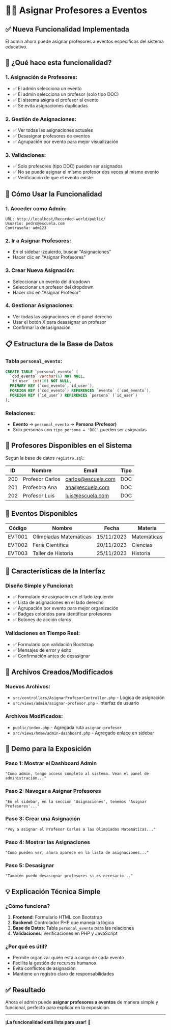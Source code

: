 # 👨‍🏫 Asignar Profesores a Eventos

## ✅ **Nueva Funcionalidad Implementada**

El admin ahora puede asignar profesores a eventos específicos del sistema educativo.

## 🎯 **¿Qué hace esta funcionalidad?**

### **1. Asignación de Profesores:**
- ✅ El admin selecciona un evento
- ✅ El admin selecciona un profesor (solo tipo DOC)
- ✅ El sistema asigna el profesor al evento
- ✅ Se evita asignaciones duplicadas

### **2. Gestión de Asignaciones:**
- ✅ Ver todas las asignaciones actuales
- ✅ Desasignar profesores de eventos
- ✅ Agrupación por evento para mejor visualización

### **3. Validaciones:**
- ✅ Solo profesores (tipo DOC) pueden ser asignados
- ✅ No se puede asignar el mismo profesor dos veces al mismo evento
- ✅ Verificación de que el evento existe

## 🚀 **Cómo Usar la Funcionalidad**

### **1. Acceder como Admin:**
```
URL: http://localhost/Recorded-world/public/
Usuario: pedro@escuela.com
Contraseña: adm123
```

### **2. Ir a Asignar Profesores:**
- En el sidebar izquierdo, buscar "Asignaciones"
- Hacer clic en "Asignar Profesores"

### **3. Crear Nueva Asignación:**
- Seleccionar un evento del dropdown
- Seleccionar un profesor del dropdown
- Hacer clic en "Asignar Profesor"

### **4. Gestionar Asignaciones:**
- Ver todas las asignaciones en el panel derecho
- Usar el botón X para desasignar un profesor
- Confirmar la desasignación

## 📋 **Estructura de la Base de Datos**

### **Tabla `personal_evento`:**
```sql
CREATE TABLE `personal_evento` (
  `cod_evento` varchar(6) NOT NULL,
  `id_user` int(10) NOT NULL,
  PRIMARY KEY (`cod_evento`,`id_user`),
  FOREIGN KEY (`cod_evento`) REFERENCES `evento` (`cod_evento`),
  FOREIGN KEY (`id_user`) REFERENCES `persona` (`id_user`)
);
```

### **Relaciones:**
- **Evento** → `personal_evento` → **Persona (Profesor)**
- Solo personas con `tipo_persona = 'DOC'` pueden ser asignadas

## 👥 **Profesores Disponibles en el Sistema**

Según la base de datos `registro.sql`:

| ID | Nombre | Email | Tipo |
|----|--------|-------|------|
| 200 | Profesor Carlos | carlos@escuela.com | DOC |
| 201 | Profesora Ana | ana@escuela.com | DOC |
| 202 | Profesor Luis | luis@escuela.com | DOC |

## 📅 **Eventos Disponibles**

| Código | Nombre | Fecha | Materia |
|--------|--------|-------|---------|
| EVT001 | Olimpiadas Matemáticas | 15/11/2023 | Matemáticas |
| EVT002 | Feria Científica | 20/11/2023 | Ciencias |
| EVT003 | Taller de Historia | 25/11/2023 | Historia |

## 🎨 **Características de la Interfaz**

### **Diseño Simple y Funcional:**
- ✅ Formulario de asignación en el lado izquierdo
- ✅ Lista de asignaciones en el lado derecho
- ✅ Agrupación por evento para mejor organización
- ✅ Badges coloridos para identificar profesores
- ✅ Botones de acción claros

### **Validaciones en Tiempo Real:**
- ✅ Formulario con validación Bootstrap
- ✅ Mensajes de error y éxito
- ✅ Confirmación antes de desasignar

## 🔧 **Archivos Creados/Modificados**

### **Nuevos Archivos:**
- `src/controllers/AsignarProfesorController.php` - Lógica de asignación
- `src/views/admin/asignar-profesor.php` - Interfaz de usuario

### **Archivos Modificados:**
- `public/index.php` - Agregada ruta `asignar-profesor`
- `src/views/home/admin-dashboard.php` - Agregado enlace en sidebar

## 🧪 **Demo para la Exposición**

### **Paso 1: Mostrar el Dashboard Admin**
```
"Como admin, tengo acceso completo al sistema. Vean el panel de administración..."
```

### **Paso 2: Navegar a Asignar Profesores**
```
"En el sidebar, en la sección 'Asignaciones', tenemos 'Asignar Profesores'..."
```

### **Paso 3: Crear una Asignación**
```
"Voy a asignar el Profesor Carlos a las Olimpiadas Matemáticas..."
```

### **Paso 4: Mostrar las Asignaciones**
```
"Como pueden ver, ahora aparece en la lista de asignaciones..."
```

### **Paso 5: Desasignar**
```
"También puedo desasignar profesores si es necesario..."
```

## 💡 **Explicación Técnica Simple**

### **¿Cómo funciona?**
1. **Frontend**: Formulario HTML con Bootstrap
2. **Backend**: Controlador PHP que maneja la lógica
3. **Base de Datos**: Tabla `personal_evento` para las relaciones
4. **Validaciones**: Verificaciones en PHP y JavaScript

### **¿Por qué es útil?**
- Permite organizar quién está a cargo de cada evento
- Facilita la gestión de recursos humanos
- Evita conflictos de asignación
- Mantiene un registro claro de responsabilidades

## ✅ **Resultado**

Ahora el admin puede **asignar profesores a eventos** de manera simple y funcional, perfecto para explicar en la exposición.

---

**¡La funcionalidad está lista para usar!** 🎉 